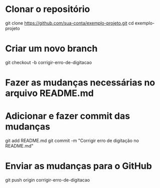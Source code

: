 # Clonar o repositório
git clone https://github.com/sua-conta/exemplo-projeto.git
cd exemplo-projeto

# Criar um novo branch
git checkout -b corrigir-erro-de-digitacao

# Fazer as mudanças necessárias no arquivo README.md

# Adicionar e fazer commit das mudanças
git add README.md
git commit -m "Corrigir erro de digitação no README.md"

# Enviar as mudanças para o GitHub
git push origin corrigir-erro-de-digitacao

